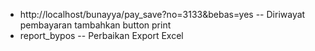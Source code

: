 - http://localhost/bunayya/pay_save?no=3133&bebas=yes
  -- Diriwayat pembayaran tambahkan button print
- report_bypos
  -- Perbaikan Export Excel
